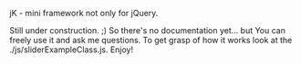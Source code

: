 jK - mini framework not only for jQuery.

Still under construction. ;) So there's no documentation yet... but You can freely use it and ask me questions. To get grasp of how it works look at the ./js/sliderExampleClass.js. Enjoy!